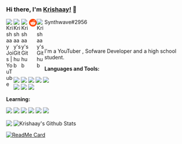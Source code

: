 ### Hi there, I'm [Krishaay!](https://github.com/krishaayjois21) 👋

<a href="https://www.youtube.com/channel/UC05YwLEhM9hvB4SgC5HN3cA">
  <img align="left" alt="Krishaay Jois | YouTube" width="20px" src="https://raw.githubusercontent.com/krishaayjois21/krishaayjois21/master/assets/youtube.png" />
</a>
<a href="https://twitter.com/Joiskrishaay">
  <img align="left" alt="" width="21px" src="https://raw.githubusercontent.com/krishaayjois21/krishaayjois21/master/assets/twitter.png" />
</a>
<a href="https://github.com/krishaayjois21">
  <img align="left" alt="Krishaay's Github" width="21px" src="https://raw.githubusercontent.com/krishaayjois21/krishaayjois21/master/assets/github.png" />
</a>
<a href="https://medium.com/@krishaayjois">
  <img align="left" alt="Krishaay's Github" width="21px" src="https://raw.githubusercontent.com/krishaayjois21/krishaayjois21/master/assets/medium.svg" />
</a>
<a href="https://www.reddit.com/user/Krysis_21">
  <img align="left" alt="Krishaay's Reddit" width="21px" src="https://raw.githubusercontent.com/krishaayjois21/krishaayjois21/master/assets/reddit.png" />
</a>


<img align="left" alt="Krishaay's Github" width="21px" src="https://raw.githubusercontent.com/krishaayjois21/krishaayjois21/master/assets/discord.svg" /> Synthwave#2956

<br />
<br />

I'm a YouTuber , Sofware Developer and a high school student.

**Languages and Tools:**  

<code><img height="20" src="https://raw.githubusercontent.com/krishaayjois21/krishaayjois21/master/assets/python.png"></code>
<code><img height="20" src="https://raw.githubusercontent.com/krishaayjois21/krishaayjois21/master/assets/dart.png"></code>
<code><img height="20" src="https://raw.githubusercontent.com/krishaayjois21/krishaayjois21/master/assets/flutter.png"></code>
<code><img height="20" src="https://raw.githubusercontent.com/krishaayjois21/krishaayjois21/master/assets/html.svg"></code>
<code><img height="20" src="https://raw.githubusercontent.com/krishaayjois21/krishaayjois21/master/assets/css.svg"></code>    
<code><img height="20" src="https://raw.githubusercontent.com/krishaayjois21/krishaayjois21/master/assets/arduino.svg"></code>
<code><img height="20" src="https://raw.githubusercontent.com/krishaayjois21/krishaayjois21/master/assets/mysql.png"></code>
<code><img height="20" src="https://raw.githubusercontent.com/krishaayjois21/krishaayjois21/master/assets/docker.png"></code>


**Learning:**

<code><img height="20" src="https://firebase.google.com/downloads/brand-guidelines/SVG/logo-logomark.svg"></code>
<code><img height="20" src="https://raw.githubusercontent.com/krishaayjois21/krishaayjois21/master/assets/bootstrap.png"></code>
<code><img height="20" src="https://raw.githubusercontent.com/krishaayjois21/krishaayjois21/master/assets/java.png"></code>
<code><img height="20" src="https://raw.githubusercontent.com/krishaayjois21/krishaayjois21/master/assets/javascript.png"></code>
<code><img height="20" src="https://raw.githubusercontent.com/krishaayjois21/krishaayjois21/master/assets/node.png"></code>
<code><img height="20" src="https://raw.githubusercontent.com/krishaayjois21/krishaayjois21/master/assets/react.png"></code>


<img align="center" src="https://github-readme-stats.vercel.app/api/top-langs/?username=krishaayjois21" />
<img align="center" src="https://github-readme-stats.vercel.app/api?username=krishaayjois21&show_icons=true&line_height=27&v=5" alt="Krishaay's Github Stats" />

[![ReadMe Card](https://github-readme-stats.vercel.app/api/pin/?username=krishaayjois21&repo=eve-hauling-discord)](https://github.com/krishaayjois21/eve-hauling-discord)
